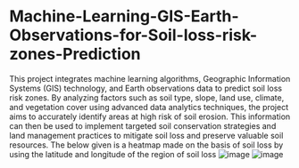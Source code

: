 # Machine-Learning-GIS-Earth-Observations-for-Soil-loss-risk-zones-Prediction
This project integrates machine learning algorithms, Geographic Information Systems (GIS) technology, and Earth observations data to predict soil loss risk zones. By analyzing factors such as soil type, slope, land use, climate, and vegetation cover using advanced data analytics techniques, the project aims to accurately identify areas at high risk of soil erosion. This information can then be used to implement targeted soil conservation strategies and land management practices to mitigate soil loss and preserve valuable soil resources.
The below given is a heatmap made on the basis of soil loss by using the latitude and longitude of the region of soil loss
![image](https://github.com/kansetejas/Machine_Learning_GIS_Earth_Observations_for_Soil_loss_risk_zones_Prediction/assets/140308686/0b109c0b-beec-4800-b041-b4ef84981e61)
![image](https://github.com/kansetejas/Machine_Learning_GIS_Earth_Observations_for_Soil_loss_risk_zones_Prediction/assets/140308686/a2e49c94-7362-4629-8338-eae31566dec8)

